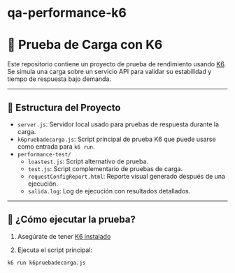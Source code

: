 # qa-performance-k6

# 🚀 Prueba de Carga con K6

Este repositorio contiene un proyecto de prueba de rendimiento usando [K6](https://k6.io/). Se simula una carga sobre un servicio API para validar su estabilidad y tiempo de respuesta bajo demanda.

---

## 📁 Estructura del Proyecto

- `server.js`: Servidor local usado para pruebas de respuesta durante la carga.
- `k6pruebadecarga.js`: Script principal de prueba K6 que puede usarse como entrada para `k6 run`.
- `performance-test/`
  - `loastest.js`: Script alternativo de prueba.
  - `test.js`: Script complementario de pruebas de carga.
  - `requestConfigReport.html`: Reporte visual generado después de una ejecución.
  - `salida.log`: Log de ejecución con resultados detallados.

---

## 🧪 ¿Cómo ejecutar la prueba?

1. Asegúrate de tener [K6 instalado](https://k6.io/docs/getting-started/installation/)

2. Ejecuta el script principal:

```bash
k6 run k6pruebadecarga.js
